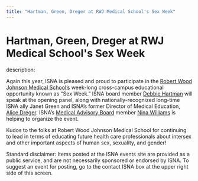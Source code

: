 ```yaml
---
title: "Hartman, Green, Dreger at RWJ Medical School's Sex Week"
---
```


# Hartman, Green, Dreger at RWJ Medical School's Sex Week

  
description:  
  


Again this year, ISNA is pleased and proud to participate in the [Robert Wood Johnson Medical School&#8217;s][1] week-long cross-campus educational opportunity known as &#8220;Sex Week.&#8221; ISNA board member [Debbie Hartman][2] will speak at the opening panel, along with nationally-recognized long-time ISNA ally Janet Green and ISNA&#8217;s former Director of Medical Education, [Alice Dreger][3]. ISNA&#8217;s [Medical Advisory Board][4] member [Nina Williams][5] is helping to organize the event.

  
  


Kudos to the folks at Robert Wood Johnson Medical School for continuing to lead in terms of educating future health care professionals about intersex and other important aspects of human sex, sexuality, and gender!

  
  


Standard disclaimer: Items posted at the ISNA events site are provided as a public service, and are not necessarily sponsored or endorsed by ISNA. To suggest an event for posting, go to the contact ISNA box at the upper right side of this screen.

 [1]: http://rwjms.umdnj.edu/
 [2]: /about/hartman
 [3]: /about/dreger
 [4]: /about/medicalboard
 [5]: /node/877